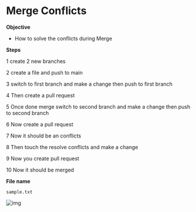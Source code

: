 # Merge Conflicts
**Objective**
- How to solve the conflicts during Merge

**Steps**

1 create 2 new branches

2 create a file and push to main

3 switch to first branch and make a change then push to first branch

4 Then create a pull request

5 Once done merge switch to second branch and make a change then push to second branch

6 Now create a pull request 

7 Now it should be an conflicts

8 Then touch the resolve conflicts and make a change 

9 Now you create pull request 

10 Now it should be merged

**File name**

`sample.txt`

![img](https://www.bing.com/images/search?view=detailV2&ccid=uU%2bNOFOQ&id=6B576C9A3BEC6405AD4D2BB9A96398BD1C6F7AD3&thid=OIP.uU-NOFOQDNnd183qeZKmcAHaGp&mediaurl=https%3a%2f%2fcdn1.vectorstock.com%2fi%2f1000x1000%2f47%2f05%2fyoung-man-programmer-working-on-computer-with-code-vector-18324705.jpg&exph=898&expw=1000&q=doing+program+images&simid=608011488252665592&FORM=IRPRST&ck=A773FDC786054956C982E9F2E607875C&selectedIndex=30&itb=0)


    
    
